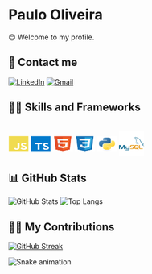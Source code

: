 # Paulo Oliveira

😊 Welcome to my profile.

## 📱 Contact me

[![LinkedIn](https://img.shields.io/badge/LinkedIn-0077B5?style=for-the-badge&logo=linkedin&logoColor=white)](https://www.linkedin.com/in/paulo-oliveira-a6650121a/) [![Gmail](https://img.shields.io/badge/Gmail-333333?style=for-the-badge&logo=gmail&logoColor=red)](mailto:pauloec77@gmail.com)

## 👨‍💻 Skills and Frameworks
<div style="display: inline_block"><br>
  <img align="center" alt="Paulo-Js" height="30" width="40" src="https://raw.githubusercontent.com/devicons/devicon/master/icons/javascript/javascript-plain.svg">
  <img align="center" alt="Paulo-Ts" height="30" width="40" src="https://raw.githubusercontent.com/devicons/devicon/master/icons/typescript/typescript-plain.svg">
  <img align="center" alt="Paulo-HTML" height="30" width="40" src="https://raw.githubusercontent.com/devicons/devicon/master/icons/html5/html5-original.svg">
  <img align="center" alt="Paulo-CSS" height="30" width="40" src="https://raw.githubusercontent.com/devicons/devicon/master/icons/css3/css3-original.svg">
  <img align="center" alt="Paulo-Python" height="30" width="40" src="https://raw.githubusercontent.com/devicons/devicon/master/icons/python/python-original.svg">
  <img align="center" alt="Paulo-MySQL" heigth="20" width="50" src="https://github.com/devicons/devicon/blob/master/icons/mysql/mysql-original-wordmark.svg"> 
</div>

## 📊 GitHub Stats

![GitHub Stats](https://github-readme-stats.vercel.app/api?username=PauloEnriqueOliveira&theme=transparent&bg_color=000&border_color=30A3DC&show_icons=true&icon_color=25D366&title_color=0077B5&text_color=FFF)
![Top Langs](https://github-readme-stats-git-masterrstaa-rickstaa.vercel.app/api/top-langs/?username=PauloEnriqueOliveira&bg_color=000&border_color=30A3DC&title_color=0077B5&text_color=FFF)

## 💪🏼 My Contributions

[![GitHub Streak](https://streak-stats.demolab.com/?user=PauloEnriqueOliveira&theme=github-dark-blue&background=000&border=30A3DC&dates=FFF)](https://git.io/streak-stats)

<img src="https://raw.githubusercontent.com/AlexyaF/AlexyaF/output/snake.svg" alt="Snake animation" />

###
